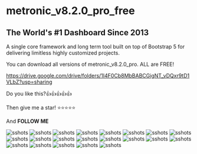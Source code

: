 # metronic_v8.2.0_pro_free

## The World's #1 Dashboard Since 2013

A single core framework and long term tool built
on top of Bootstrap 5 for delivering limitless highly
customized projects.

You can download all versions of metronic_v8.2.0_pro. ALL are FREE!

<https://drive.google.com/drive/folders/1I4F0Cb8MbBABCGigNT_vDQxr9tD1VLbZ?usp=sharing>

Do you like this?👍👍👍👍👍

Then give me a star! ⭐⭐⭐⭐⭐

And **FOLLOW ME**

![sshots](./screenshots/00.png)
![sshots](./screenshots/01.png)
![sshots](./screenshots/02.png)
![sshots](./screenshots/03.png)
![sshots](./screenshots/04.png)
![sshots](./screenshots/05.png)
![sshots](./screenshots/06.png)
![sshots](./screenshots/07.png)
![sshots](./screenshots/08.png)
![sshots](./screenshots/09.png)
![sshots](./screenshots/10.png)
![sshots](./screenshots/11.png)
![sshots](./screenshots/12.png)
![sshots](./screenshots/13.png)
![sshots](./screenshots/14.png)
![sshots](./screenshots/15.png)
![sshots](./screenshots/16.png)
![sshots](./screenshots/17.png)
![sshots](./screenshots/18.png)
![sshots](./screenshots/19.png)
![sshots](./screenshots/20.png)

                  
